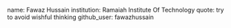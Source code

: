 name: Fawaz Hussain
institution: Ramaiah Institute Of Technology
quote: try to avoid wishful thinking
github_user: fawazhussain
